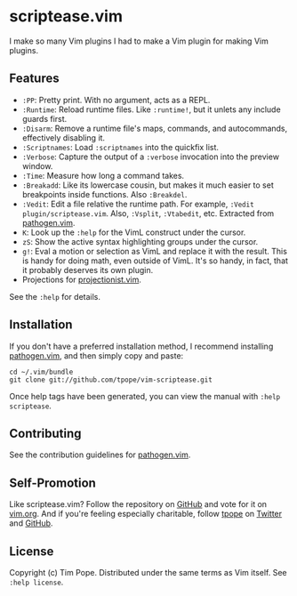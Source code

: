 # scriptease.vim

I make so many Vim plugins I had to make a Vim plugin for making Vim plugins.

## Features

* `:PP`: Pretty print.  With no argument, acts as a REPL.
* `:Runtime`: Reload runtime files.  Like `:runtime!`, but it unlets any
  include guards first.
* `:Disarm`: Remove a runtime file's maps, commands, and autocommands,
  effectively disabling it.
* `:Scriptnames`: Load `:scriptnames` into the quickfix list.
* `:Verbose`: Capture the output of a `:verbose` invocation into the preview
  window.
* `:Time`: Measure how long a command takes.
* `:Breakadd`: Like its lowercase cousin, but makes it much easier to set
  breakpoints inside functions.  Also `:Breakdel`.
* `:Vedit`: Edit a file relative the runtime path. For example,
  `:Vedit plugin/scriptease.vim`. Also, `:Vsplit`, `:Vtabedit`, etc.
  Extracted from [pathogen.vim](https://github.com/tpope/vim-pathogen).
* `K`: Look up the `:help` for the VimL construct under the cursor.
* `zS`: Show the active syntax highlighting groups under the cursor.
* `g!`: Eval a motion or selection as VimL and replace it with the result.
  This is handy for doing math, even outside of VimL.  It's so handy, in fact,
  that it probably deserves its own plugin.
* Projections for
  [projectionist.vim](https://github.com/tpope/vim-projectionist).

See the `:help` for details.

## Installation

If you don't have a preferred installation method, I recommend
installing [pathogen.vim](https://github.com/tpope/vim-pathogen), and
then simply copy and paste:

    cd ~/.vim/bundle
    git clone git://github.com/tpope/vim-scriptease.git

Once help tags have been generated, you can view the manual with
`:help scriptease`.

## Contributing

See the contribution guidelines for
[pathogen.vim](https://github.com/tpope/vim-pathogen#readme).

## Self-Promotion

Like scriptease.vim? Follow the repository on
[GitHub](https://github.com/tpope/vim-scriptease) and vote for it on
[vim.org](http://www.vim.org/scripts/script.php?script_id=4394). And if
you're feeling especially charitable, follow [tpope](http://tpo.pe/) on
[Twitter](http://twitter.com/tpope) and
[GitHub](https://github.com/tpope).

## License

Copyright (c) Tim Pope.  Distributed under the same terms as Vim itself.
See `:help license`.

